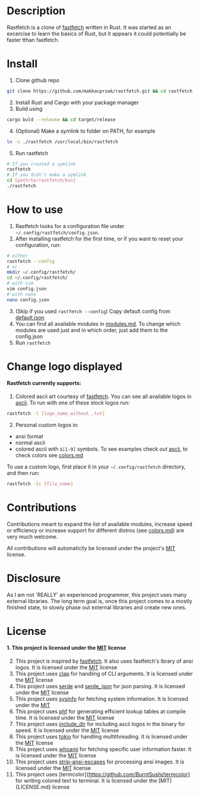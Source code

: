 # Description

Rastfetch is a clone of [fastfetch](https://github.com/fastfetch-cli/fastfetch) written in Rust. It was started as an excercise to learn the basics of Rust, but it appears it could potentially be faster tthan fastfetch.

# Install

1) Clone github repo
```bash
git clone https://github.com/makkacprzak/rastfetch.git && cd rastfetch
```
2) Install Rust and Cargo with your package manager
3) Build using
```bash
cargo buld --release && cd target/release
```
4) (Optional) Make a symlink to folder on PATH, for example
```bash
ln -s ./rastfetch /usr/local/bin/rastfetch
```
5) Run rastfetch
```bash
# If you created a symlink
rasftetch
# If you didn't make a symlink
cd [path/to/rastfetch/bin]
./rastfetch
```

# How to use

1) Rastfetch looks for a configuration file under  `~/.config/rastfetch/config.json`.
2) After installing rastfetch for the first time, or if you want to reset your configuration, run:
```bash
# either
rastfetch --config
# or
mkdir ~/.config/rastfetch/
cd ~/.config/rastfetch/
# with vim
vim config.json
# with nano
nano config.json
```
3) (Skip if you used `rastfetch --config`) Copy default config from [default.json](/doc/default.json)
4) You can find all available modules in [modules.md](/doc/modules.md). To change which modules are used just and in which order, just add them to the config.json
5) Run `rastfetch`

# Change logo displayed
#### Rastfetch currently supports:
1) Colored ascii art courtesy of [fastfetch](https://github.com/fastfetch-cli/fastfetch). You can see all available logos in [ascii](/assets/logo/ascii). To run with one of these stock logos run:
```bash
rastfetch -l [logo_name_without_.txt]
```
2) Personal custom logos in:
* ansi format
* normal ascii
* colored ascii with `$[1-9]` symbols. To see examples check out [ascii](/assets/logo/ascii), to check colors see [colors.md](/doc/colors.md)

To use a custom logo, first place it in your `~/.config/rastfetch` directory, and then run:
```bash
rastfetch -lc [file_name]
```

# Contributions

Contributions meant to expand the list of available modules, increase speed or efficiency or increase support for different distros (see [colors.md](/doc/colors.md)) are very much welcome. 

All contributions will automaticlly be licensed under the project's [MIT](LICENSE.md) license.

# Disclosure

As I am not 'REALLY' an experienced programmer, this project uses many external libraries. The long term goal is, once this project comes to a mostly finished state, to slowly phase out external libraries and create new ones.

# License

#### 1. This project is licensed under the [MIT](LICENSE.md) license
2) This project is inspired by [fastfetch](https://github.com/fastfetch-cli/fastfetch). It also uses fastfetch's lbrary of ansi logos. It is licensed under the [MIT](LICENSE.md) license
3) This project uses [clap](https://github.com/clap-rs/clap) for handling of CLI arguments. It is licensed under the [MIT](LICENSE.md) license
4) This project uses [serde](https://github.com/serde-rs/serde) and [serde_json](https://github.com/serde-rs/json) for json parsing. It is licensed under the [MIT](LICENSE.md) license
5) This project uses [sysinfo](https://github.com/GuillaumeGomez/sysinfo) for fetching system information. It is licensed under the [MIT](LICENSE.md)
6) This project uses [phf](https://github.com/rust-phf/rust-phf) for generating efficient lookup tables at compile time. It is licensed under the [MIT](LICENSE.md) license
7) This project uses [include_dir](https://github.com/Michael-F-Bryan/include_dir) for including ascii logos in the binary for speed. It is licensed under the [MIT](LICENSE.md) license
8) This project uses [tokio](https://github.com/tokio-rs/tokio) for handling multithreading. It is licensed under the [MIT](LICENSE.md) license
9) This project uses [whoami](https://github.com/ardaku/whoami) for fetching specific user information faster. It is licensed under the [MIT](LICENSE.md) license
10) This project uses [strip-ansi-escapes](https://github.com/luser/strip-ansi-escapes) for processing ansi images. It is licensed under the [MIT](LICENSE.md) license
11) This project uses [termcolor]{https://github.com/BurntSushi/termcolor} for writing colored text to terminal. It is licensed under the [MIT]{LICENSE.md} license
